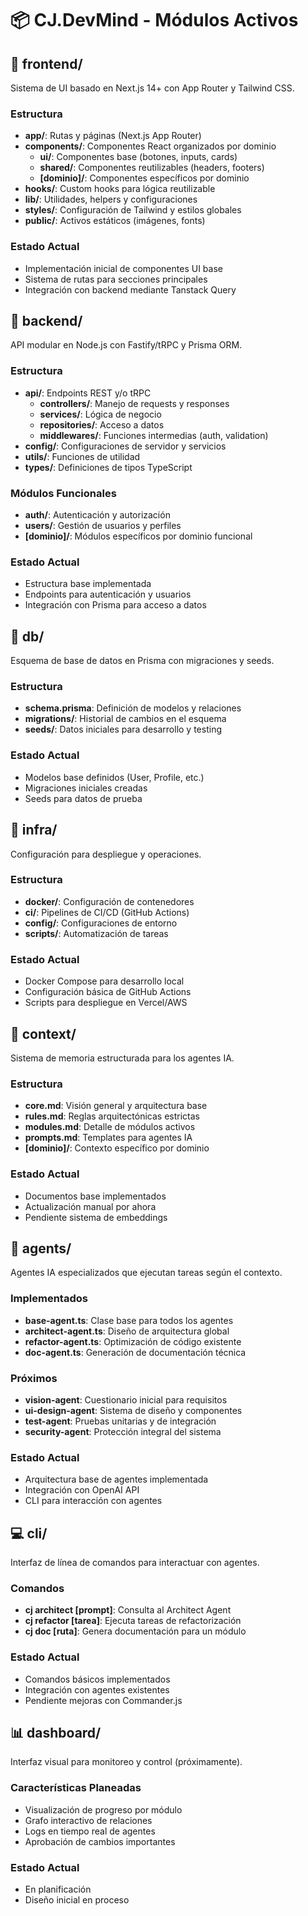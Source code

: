 # 📦 CJ.DevMind - Módulos Activos

## 🎨 frontend/
Sistema de UI basado en Next.js 14+ con App Router y Tailwind CSS.

### Estructura
- **app/**: Rutas y páginas (Next.js App Router)
- **components/**: Componentes React organizados por dominio
  - **ui/**: Componentes base (botones, inputs, cards)
  - **shared/**: Componentes reutilizables (headers, footers)
  - **[dominio]/**: Componentes específicos por dominio
- **hooks/**: Custom hooks para lógica reutilizable
- **lib/**: Utilidades, helpers y configuraciones
- **styles/**: Configuración de Tailwind y estilos globales
- **public/**: Activos estáticos (imágenes, fonts)

### Estado Actual
- Implementación inicial de componentes UI base
- Sistema de rutas para secciones principales
- Integración con backend mediante Tanstack Query

## 🔧 backend/
API modular en Node.js con Fastify/tRPC y Prisma ORM.

### Estructura
- **api/**: Endpoints REST y/o tRPC
  - **controllers/**: Manejo de requests y responses
  - **services/**: Lógica de negocio
  - **repositories/**: Acceso a datos
  - **middlewares/**: Funciones intermedias (auth, validation)
- **config/**: Configuraciones de servidor y servicios
- **utils/**: Funciones de utilidad
- **types/**: Definiciones de tipos TypeScript

### Módulos Funcionales
- **auth/**: Autenticación y autorización
- **users/**: Gestión de usuarios y perfiles
- **[dominio]/**: Módulos específicos por dominio funcional

### Estado Actual
- Estructura base implementada
- Endpoints para autenticación y usuarios
- Integración con Prisma para acceso a datos

## 💾 db/
Esquema de base de datos en Prisma con migraciones y seeds.

### Estructura
- **schema.prisma**: Definición de modelos y relaciones
- **migrations/**: Historial de cambios en el esquema
- **seeds/**: Datos iniciales para desarrollo y testing

### Estado Actual
- Modelos base definidos (User, Profile, etc.)
- Migraciones iniciales creadas
- Seeds para datos de prueba

## 🚀 infra/
Configuración para despliegue y operaciones.

### Estructura
- **docker/**: Configuración de contenedores
- **ci/**: Pipelines de CI/CD (GitHub Actions)
- **config/**: Configuraciones de entorno
- **scripts/**: Automatización de tareas

### Estado Actual
- Docker Compose para desarrollo local
- Configuración básica de GitHub Actions
- Scripts para despliegue en Vercel/AWS

## 🧠 context/
Sistema de memoria estructurada para los agentes IA.

### Estructura
- **core.md**: Visión general y arquitectura base
- **rules.md**: Reglas arquitectónicas estrictas
- **modules.md**: Detalle de módulos activos
- **prompts.md**: Templates para agentes IA
- **[dominio]/**: Contexto específico por dominio

### Estado Actual
- Documentos base implementados
- Actualización manual por ahora
- Pendiente sistema de embeddings

## 🤖 agents/
Agentes IA especializados que ejecutan tareas según el contexto.

### Implementados
- **base-agent.ts**: Clase base para todos los agentes
- **architect-agent.ts**: Diseño de arquitectura global
- **refactor-agent.ts**: Optimización de código existente
- **doc-agent.ts**: Generación de documentación técnica

### Próximos
- **vision-agent**: Cuestionario inicial para requisitos
- **ui-design-agent**: Sistema de diseño y componentes
- **test-agent**: Pruebas unitarias y de integración
- **security-agent**: Protección integral del sistema

### Estado Actual
- Arquitectura base de agentes implementada
- Integración con OpenAI API
- CLI para interacción con agentes

## 💻 cli/
Interfaz de línea de comandos para interactuar con agentes.

### Comandos
- **cj architect [prompt]**: Consulta al Architect Agent
- **cj refactor [tarea]**: Ejecuta tareas de refactorización
- **cj doc [ruta]**: Genera documentación para un módulo

### Estado Actual
- Comandos básicos implementados
- Integración con agentes existentes
- Pendiente mejoras con Commander.js

## 📊 dashboard/
Interfaz visual para monitoreo y control (próximamente).

### Características Planeadas
- Visualización de progreso por módulo
- Grafo interactivo de relaciones
- Logs en tiempo real de agentes
- Aprobación de cambios importantes

### Estado Actual
- En planificación
- Diseño inicial en proceso

